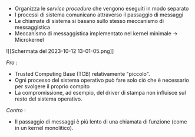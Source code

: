 - Organizza le _service procedure_ che vengono eseguiti in modo separato
- I processi di sistema comunicano attraverso il passaggio di messaggi
- Le chiamate di sistema si basano sullo stesso meccanismo di messaggistica
- Meccanismo di messaggistica implementato nel kernel minimale -> Microkernel

![[Schermata del 2023-10-12 13-01-05.png]]

_Pro_ :
- Trusted Computing Base (TCB) relativamente "piccolo".
- Ogni processo del sistema operativo può fare solo ciò che è necessario per svolgere il proprio compito
- La compromissione, ad esempio, del driver di stampa non influisce sul resto del sistema operativo.

_Contro_ :
- Il passaggio di messaggi è più lento di una chiamata di funzione (come in un kernel monolitico).

